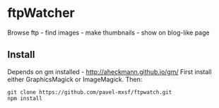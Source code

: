ftpWatcher
==========

Browse ftp - find images - make thumbnails - show on blog-like page

Install
-------

Depends on gm installed - http://aheckmann.github.io/gm/ 
First install either GraphicsMagick or ImageMagick.
Then:

```
git clone https://github.com/pavel-mxsf/ftpwatch.git
npm install

```

